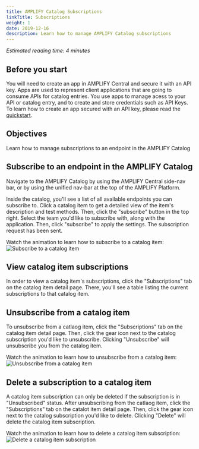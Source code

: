 ```yaml
---
title: AMPLIFY Catalog Subscriptions
linkTitle: Subscriptions
weight: 1
date: 2019-12-16
description: Learn how to manage AMPLIFY Catalog subscriptions
---
```


*Estimated reading time: 4 minutes*

## Before you start
You will need to create an app in AMPLIFY Central and secure it with an API key. Apps are used to represent client applications that are going to consume APIs for catalog entries. You use apps to manage acess to your API or catalog entry, and to create and store credentials such as API Keys. To learn how to create an app secured with an API key, please read the [quickstart](/docs/central/quickstart).

## Objectives
Learn how to manage subscriptions to an endpoint in the AMPLIFY Catalog

## Subscribe to an endpoint in the AMPLIFY Catalog
Navigate to the AMPLIFY Catalog by using the AMPLIFY Central side-nav bar, or by using the unified nav-bar at the top of the AMPLIFY Platform.

Inside the catalog, you'll see a list of all available endpoints you can subscribe to. Click a catalog item to get a detailed view of the item's description and test methods. Then, click the "subscribe" button in the top right. Select the team you'd like to subscribe with, along with the application. Then, click "subscribe" to apply the settings. The subscription request has been sent.

Watch the animation to learn how to subscribe to a catalog item:
![Subscribe to a catalog item](/Images/central/catalog_subscribe.gif)

## View catalog item subscriptions
In order to view a catalog item's subscriptions, click the "Subscriptions" tab on the catalog item detail page. There, you'll see a table listing the current subscriptions to that catalog item.

## Unsubscribe from a catalog item
To unsubscribe from a catlaog item, click the "Subscriptions" tab on the catalog item detail page. Then, click the gear icon next to the catalog subscription you'd like to unsubscribe. Clicking "Unsubscribe" will unsubscribe you from the catalog item.

Watch the animation to learn how to unsubscribe from a catalog item:
![Unsubscribe from a catalog item](/Images/central/catalog_unsubscribe.gif)

## Delete a subscription to a catalog item
A catalog item  subscription can only be deleted if the subscription is in "Unsubscribed" status. After unsubscribing from the catlaog item, click the "Subscriptions" tab on the catalot item detail page. Then, click the gear icon next to the catalog subscription you'd like to delete. Clicking "Delete" will delete the catalog item subscription.

Watch the animation to learn how to delete a catalog item subscription:
![Delete a catalog item subscription](/Images/central/catalog_delete_subscription.gif)
